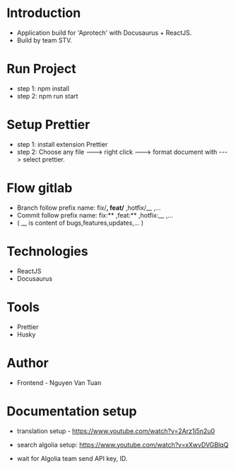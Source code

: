 # Introduction

- Application build for 'Aprotech' with Docusaurus + ReactJS.
- Build by team STV.

# Run Project

- step 1: npm install
- step 2: npm run start

# Setup Prettier

- step 1: install extension Prettier
- step 2: Choose any file ---> right click ---> format document with ---> select prettier.

# Flow gitlab

- Branch follow prefix name: fix/**, feat/** ,hotfix/\_\_ ,...
- Commit follow prefix name: fix:** ,feat:** ,hotfix:\_\_ ,...
- ( \_\_ is content of bugs,features,updates,... )

# Technologies

- ReactJS
- Docusaurus

# Tools

- Prettier
- Husky

# Author

- Frontend - Nguyen Van Tuan

# Documentation setup

- translation setup - https://www.youtube.com/watch?v=2Arz1j5n2u0

- search algolia setup: https://www.youtube.com/watch?v=xXwvDVGBlqQ

* wait for Algolia team send API key, ID.
